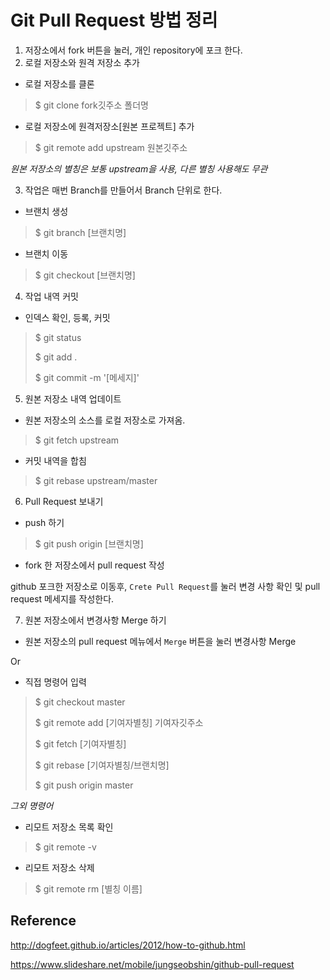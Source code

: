 # Git Pull Request 방법 정리

1. 저장소에서 fork 버튼을 눌러, 개인 repository에 포크 한다.
2. 로컬 저장소와 원격 저장소 추가

- 로컬 저장소를 클론

> $ git clone fork깃주소 폴더명

- 로컬 저장소에 원격저장소[원본 프로젝트] 추가

> $ git remote add upstream 원본깃주소

*원본 저장소의 별칭은 보통 upstream을 사용, 다른 별칭 사용해도 무관*

3. 작업은 매번 Branch를 만들어서 Branch 단위로 한다.

- 브랜치 생성

> $ git branch [브랜치명]

- 브랜치 이동

> $ git checkout [브랜치명]

4. 작업 내역 커밋

- 인덱스 확인, 등록, 커밋

> $ git status
>
> $ git add .
>
> $ git commit -m '[메세지]'

5. 원본 저장소 내역 업데이트

- 원본 저장소의 소스를 로컬 저장소로 가져옴.

> $ git fetch upstream

- 커밋 내역을 합침

> $ git rebase upstream/master

6. Pull Request 보내기

- push 하기

> $ git push origin [브랜치명]

- fork 한 저장소에서 pull request 작성

github 포크한 저장소로 이동후, `Crete Pull Request`를 눌러 변경 사항 확인 및 pull request 메세지를 작성한다.

7. 원본 저장소에서 변경사항 Merge 하기

- 원본 저장소의 pull request 메뉴에서 `Merge` 버튼을 눌러 변경사항 Merge

Or

- 직접 명령어 입력

> $ git checkout master
>
> $ git remote add [기여자별칭] 기여자깃주소
>
> $ git fetch [기여자별칭]
>
> $ git rebase [기여자별칭/브랜치명]
>
> $ git push origin master



*그외 명령어*

- 리모트 저장소 목록 확인

> $ git remote -v

- 리모트 저장소 삭제

>  $ git remote rm [별칭 이름]



## Reference

http://dogfeet.github.io/articles/2012/how-to-github.html

https://www.slideshare.net/mobile/jungseobshin/github-pull-request